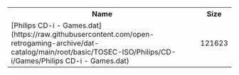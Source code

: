 <table>
<tr><th>Name</th><th>Size</th></tr>
<tr><td>
[Philips CD-i - Games.dat](https://raw.githubusercontent.com/open-retrogaming-archive/dat-catalog/main/root/basic/TOSEC-ISO/Philips/CD-i/Games/Philips CD-i - Games.dat)
</td><td>121623</td></tr>
</table>
